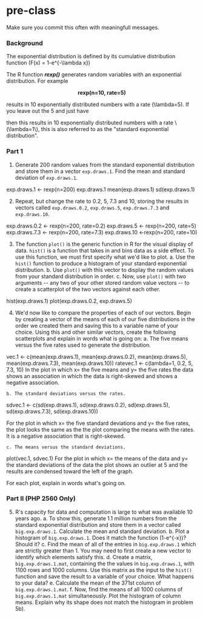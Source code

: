 # pre-class


Make sure you commit this often with meaningfull messages. 

### Background

The exponential distribution is defined by its cumulative distribution function
\(F(x) = 1-e^{-\lambda x}\)

The R function ***rexp()*** generates random variables with an exponential distribution. For example 
<center><strong>rexp(n=10, rate=5)</strong> </center>

results in 10 exponentially distributed numbers with a rate \(\lambda=5\). If you leave out the 5 and just have
<center><strorexp(n=10) </strong></center>
then this results in 10 exponentially distributed numbers with a rate \(\lambda=1\), this is also referred to as the "standard exponential distribution". 

### Part 1


1. Generate 200 random values from the standard exponential distribution and store them in a vector `exp.draws.1`.  Find the mean and standard deviation of `exp.draws.1`.

exp.draws.1 <- rexp(n=200)
exp.draws.1
mean(exp.draws.1)
sd(exp.draws.1)

2. Repeat, but change the rate to 0.2, 5, 7.3 and 10, storing the results in vectors called  `exp.draws.0.2`,  `exp.draws.5`,  `exp.draws.7.3` and  `exp.draws.10`. 

exp.draws.0.2 <- rexp(n=200, rate=0.2)
exp.draws.5 <- rexp(n=200, rate=5)
exp.draws.7.3 <- rexp(n=200, rate=7.3)
exp.draws.10 <-rexp(n=200, rate=10)


3. The function `plot()` is the generic function in R for the visual display of data. `hist()` is a function that takes in and bins data as a side effect. To use this function, we must first specify what we'd like to plot.
    a. Use the `hist()` function to produce a histogram of your standard exponential distribution. 
    b. Use `plot()` with this vector to display the random values from your standard distribution in order.
    c. Now, use `plot()` with two arguments -- any two of your other stored random value vectors -- to create a scatterplot of the two vectors against each other.
    
hist(exp.draws.1)
plot(exp.draws.0.2, exp.draws.5)

4. We'd now like to compare the properties of each of our vectors. Begin by creating a vector of the means of each of our five distributions in the order we created them and saving this to a variable name of your choice. Using this and other similar vectors, create the following scatterplots and explain in words what is going on:
    a. The five means versus the five rates used to generate the distribution.

vec.1 <- c(mean(exp.draws.1), mean(exp.draws.0.2), mean(exp.draws.5), mean(exp.draws.7.3), mean(exp.draws.10))
ratevec.1 <- c(lambda=1, 0.2, 5, 7.3, 10) 
In the plot in which x= the five means and y= the five rates the data shows an association in which the data is right-skewed and shows a negative association. 


    b. The standard deviations versus the rates.

sdvec.1 <- c(sd(exp.draws.1), sd(exp.draws.0.2), sd(exp.draws.5), sd(exp.draws.7.3), sd(exp.draws.10))

For the plot in which x= the five standard deviations and y= the five rates, the plot looks the same as the the plot comparing the means with the rates. It is a negative association that is right-skewed. 

    c. The means versus the standard deviations.
    
plot(vec.1, sdvec.1)
For the plot in which x= the means of the data and y= the standard deviations of the data the plot shows an outlier at 5 and the results are condensed toward the left of the graph. 

For each plot, explain in words what's going on.

### Part II (PHP 2560 Only)


5. R's capacity for data and computation is large to what was available 10 years ago. 
    a. To show this, generate 1.1 million numbers from the standard exponential distribution and store them in a vector called `big.exp.draws.1`. Calculate the mean and standard deviation.
    b. Plot a histogram of `big.exp.draws.1`.  Does it match the function \(1-e^{-x}\)?  Should it? 
    c. Find the mean of all of the entries in `big.exp.draws.1` which are strictly greater than 1. You may need to first create a new vector to identify which elements satisfy this.
    d. Create a matrix, `big.exp.draws.1.mat`, containing the the values in 
`big.exp.draws.1`, with 1100 rows and 1000 columns. Use this matrix as the input to the `hist()` function and save the result to a variable of your choice. What happens to your data?
    e. Calculate the mean of the 371st column of `big.exp.draws.1.mat`.
    f. Now, find the means of all 1000 columns of `big.exp.draws.1.mat` simultaneously. Plot the histogram of column means.  Explain why its shape does not match the histogram in problem 5b).
   
